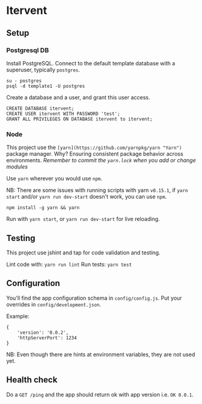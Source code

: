 # Itervent




## Setup

### Postgresql DB
Install PostgreSQL. Connect to the default template database with a superuser, typically `postgres`.
```
su - postgres
psql -d template1 -U postgres
```
Create a database and a user, and grant this user access.
```
CREATE DATABASE itervent;
CREATE USER itervent WITH PASSWORD 'test';
GRANT ALL PRIVILEGES ON DATABASE itervent to itervent;
```

### Node

This project use the `[yarn](https://github.com/yarnpkg/yarn "Yarn")` package manager. Why? Ensuring consistent package behavior across environments. _Remember to commit the `yarn.lock` when you add or change modules_

Use `yarn` wherever you would use `npm`.

NB: There are some issues with running scripts with yarn `v0.15.1`, if `yarn start` and/or `yarn run dev-start` doesn't work, you can use `npm`.


 ```
 npm install -g yarn && yarn
 ```

Run with `yarn start`, or `yarn run dev-start` for live reloading.


## Testing

This project use jshint and tap for code validation and testing.

Lint code with: `yarn run lint`
Run tests: `yarn test`


## Configuration

You'll find the app configuration schema in `config/config.js`.
Put your overrides in `config/development.json`.

Example:
```
{
    'version': '0.0.2',
    'httpServerPort': 1234
}
```

NB: Even though there are hints at environment variables, they are not used yet.

## Health check

Do a `GET /ping` and the app should return ok with app version i.e. `OK 0.0.1`.
